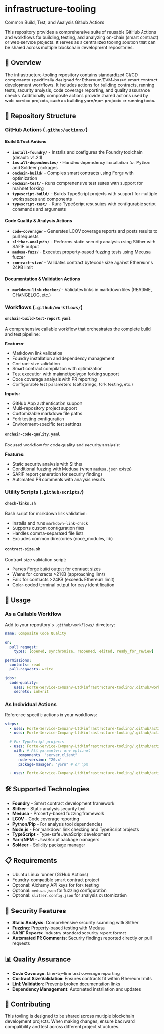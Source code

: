 # infrastructure-tooling

Common Build, Test, and Analysis Github Actions

This repository provides a comprehensive suite of reusable GitHub Actions and workflows for building, testing, and analyzing on-chain (smart contract) or web-service projects. It serves as a centralized tooling solution that can be shared across multiple blockchain development repositories.

## 🚀 Overview

The infrastructure-tooling repository contains standardized CI/CD components specifically designed for Ethereum/EVM-based smart contract development workflows. It includes actions for building contracts, running tests, security analysis, code coverage reporting, and quality assurance checks. Additionally composite actions provide shared actions used by web-service projects, such as building yarn/npm projects or running tests.

## 📁 Repository Structure

### GitHub Actions (`.github/actions/`)

#### Build & Test Actions

- **`install-foundry/`** - Installs and configures the Foundry toolchain (default: v1.2.1)
- **`install-dependencies/`** - Handles dependency installation for Python and Soldeer packages
- **`onchain-build/`** - Compiles smart contracts using Forge with optimization
- **`onchain-test/`** - Runs comprehensive test suites with support for mainnet forking
- **`typescript-build/`** - Builds TypeScript projects with support for multiple workspaces and components
- **`typescript-test/`** - Runs TypeScript test suites with configurable script commands and arguments

#### Code Quality & Analysis Actions

- **`code-coverage/`** - Generates LCOV coverage reports and posts results to pull requests
- **`slither-analysis/`** - Performs static security analysis using Slither with SARIF output
- **`medusa-fuzz/`** - Executes property-based fuzzing tests using Medusa fuzzer
- **`contract-size/`** - Validates contract bytecode size against Ethereum's 24KB limit

#### Documentation & Validation Actions

- **`markdown-link-checker/`** - Validates links in markdown files (README, CHANGELOG, etc.)

### Workflows (`.github/workflows/`)

#### `onchain-build-test-report.yaml`

A comprehensive callable workflow that orchestrates the complete build and test pipeline:

**Features:**

- Markdown link validation
- Foundry installation and dependency management
- Contract size validation
- Smart contract compilation with optimization
- Test execution with mainnet/polygon forking support
- Code coverage analysis with PR reporting
- Configurable test parameters (salt strings, fork testing, etc.)

**Inputs:**

- GitHub App authentication support
- Multi-repository project support
- Customizable markdown file paths
- Fork testing configuration
- Environment-specific test settings

#### `onchain-code-quality.yaml`

Focused workflow for code quality and security analysis:

**Features:**

- Static security analysis with Slither
- Conditional fuzzing with Medusa (when `medusa.json` exists)
- SARIF report generation for security findings
- Automated PR comments with analysis results

### Utility Scripts (`.github/scripts/`)

#### `check-links.sh`

Bash script for markdown link validation:

- Installs and runs `markdown-link-check`
- Supports custom configuration files
- Handles comma-separated file lists
- Excludes common directories (node_modules, lib)

#### `contract-size.sh`

Contract size validation script:

- Parses Forge build output for contract sizes
- Warns for contracts >21KB (approaching limit)
- Fails for contracts >24KB (exceeds Ethereum limit)
- Color-coded terminal output for easy identification

## 🔧 Usage

### As a Callable Workflow

Add to your repository's `.github/workflows/` directory:

```yaml
name: Composite Code Quality

on:
  pull_request:
    types: [opened, synchronize, reopened, edited, ready_for_review]

permissions:
  contents: read
  pull-requests: write

jobs:
  code-quality:
    uses: Forte-Service-Company-Ltd/infrastructure-tooling/.github/workflows/onchain-code-quality.yaml@v0.0.2
    secrets: inherit
```

### As Individual Actions

Reference specific actions in your workflows:

```yaml
steps:
  - uses: Forte-Service-Company-Ltd/infrastructure-tooling/.github/actions/install-foundry@main
  - uses: Forte-Service-Company-Ltd/infrastructure-tooling/.github/actions/onchain-build@main

  # For TypeScript projects
  - uses: Forte-Service-Company-Ltd/infrastructure-tooling/.github/actions/typescript-build@main
    with: # All parameters are optional
      components: "server,client"
      node-version: "20.x"
      package-manager: "yarn" # or npm

  - uses: Forte-Service-Company-Ltd/infrastructure-tooling/.github/actions/typescript-test@main
```

## 🛠 Supported Technologies

- **Foundry** - Smart contract development framework
- **Slither** - Static analysis security tool
- **Medusa** - Property-based fuzzing framework
- **LCOV** - Code coverage reporting
- **Python/Pip** - For analysis tool dependencies
- **Node.js** - For markdown link checking and TypeScript projects
- **TypeScript** - Type-safe JavaScript development
- **Yarn/NPM** - JavaScript package managers
- **Soldeer** - Solidity package manager

## 📋 Requirements

- Ubuntu Linux runner (GitHub Actions)
- Foundry-compatible smart contract project
- Optional: Alchemy API keys for fork testing
- Optional: `medusa.json` for fuzzing configuration
- Optional: `slither.config.json` for analysis customization

## 🔐 Security Features

- **Static Analysis**: Comprehensive security scanning with Slither
- **Fuzzing**: Property-based testing with Medusa
- **SARIF Reports**: Industry-standard security report format
- **Automated PR Comments**: Security findings reported directly on pull requests

## 📊 Quality Assurance

- **Code Coverage**: Line-by-line test coverage reporting
- **Contract Size Validation**: Ensures contracts fit within Ethereum limits
- **Link Validation**: Prevents broken documentation links
- **Dependency Management**: Automated installation and updates

## 🤝 Contributing

This tooling is designed to be shared across multiple blockchain development projects. When making changes, ensure backward compatibility and test across different project structures.
